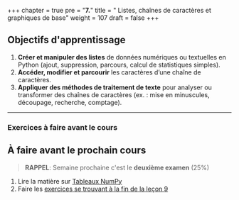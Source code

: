 +++
chapter = true
pre = "<b>7.</b>"
title = " Listes, chaînes de caractères et graphiques de base"
weight = 107
draft = false
+++


## Objectifs d'apprentissage

1. **Créer et manipuler des listes** de données numériques ou textuelles en Python (ajout, suppression, parcours, calcul de statistiques simples).
2. **Accéder, modifier et parcourir** les caractères d’une chaîne de caractères.
3. **Appliquer des méthodes de traitement de texte** pour analyser ou transformer des chaînes de caractères (ex. : mise en minuscules, découpage, recherche, comptage).

---

<!--
## Les **listes** de données

Une **liste** est un contenant qui peut regrouper plusieurs valeurs (appelées *éléments*), dans un ordre donné.

### Création de liste

```python
nombres = [4, 7, 9, 12]
notes = [82.5, 76.0, 91.2]
mots = ["chlorophylle", "atome", "protéine"]
```

### Accès à un élément

On accède à un élément avec un **indice** (le premier élément a l’indice 0).

```python
print(nombres[0])  # Affiche 4
print(mots[2])     # Affiche "protéine"
```

### Modifier un élément

```python
nombres[1] = 10  # La liste devient [4, 10, 9, 12]
```

### Ajouter et retirer un élément

```python
nombres.append(15)      # Ajoute 15 à la fin
nombres.remove(10)      # Enlève le 10
```

### Taille de la liste

```python
print(len(notes))  # Affiche 3
```


## Parcourir une liste avec `for`

```python
for note in notes:
    print(note)
```

## Quelques traitements courants sur les listes

| Objectif                        | Code Python                   |
| ------------------------------- | ----------------------------- |
| Calculer une somme              | `s = sum(notes)`              |
| Moyenne                         | `m = sum(notes) / len(notes)` |
| Trouver le max ou le min        | `max(notes)` ou `min(notes)`  |
| Tester la présence d’un élément | `"atome" in mots`             |
| Trier une liste                 | `mots.sort()`                 |


## Calculs dans une liste avec une boucle `for`

### Calculer une somme

On additionne les valeurs une par une dans une boucle.

```python
valeurs = [10, 20, 30, 40]
somme = 0

for v in valeurs:
    somme += v


---


### Exercice 4 – Arrêter une boucle avec `break`

Un étudiant répond à un test. Tu veux simuler les questions jusqu’à la question 10, **mais arrêter dès qu’il donne une mauvaise réponse**.

1. Simule des réponses avec une variable (par exemple, une bonne réponse = "A").
2. Utilise une boucle `for` pour passer les questions.
3. Si la réponse est incorrecte, affiche "Test terminé" et utilise `break`.

print("Somme:", somme)  # Résultat: 100
```

### Calculer une moyenne

Une **moyenne**, c’est la somme divisée par le nombre d’éléments.

```python
moyenne = somme / len(valeurs)
print("Moyenne:", moyenne)  # Résultat: 25.0
```

> Assurez-vous que la liste n’est pas vide avant de faire la division (`len(valeurs) ≠ 0`).


### Trouver le minimum et le maximum

On initialise avec le **premier élément** de la liste, puis on compare.

```python
valeurs = [10, 20, 30, 40]

minimum = valeurs[0]
maximum = valeurs[0]

for v in valeurs:
    if v < minimum:
        minimum = v
    if v > maximum:
        maximum = v

print("Min:", minimum)  # Résultat: 10
print("Max:", maximum)  # Résultat: 40
```

## Chaînes de caractères (str)

Une chaîne de caractères est un **texte** (entre guillemets), que l'on peut manipuler comme une suite de lettres ou une **liste** de lettre.

### Déclaration

```python
message = "Bonjour les biologistes!"
```

### Accès par index

```python
print(message[0])     # 'B'
print(message[-1])    # '!' (le dernier caractère)
```

### Parcourir une chaîne

```python
for lettre in message:
    print(lettre)
```

### Longueur d’une chaîne

```python
len(message)  # Nombre de caractères
```


## Traitements utiles sur les chaînes

| Objectif                                     | Code Python                           |
| -------------------------------------------- | ------------------------------------- |
| Passer en minuscules                         | `message.lower()`                     |
| Passer en majuscules                         | `message.upper()`                     |
| Enlever les espaces autour                   | `texte.strip()`                       |
| Séparer une chaîne en morceaux               | `message.split(" ")`                  |
| Remplacer un mot                             | `message.replace("Bonjour", "Salut")` |
| Trouver la position d’un mot/lettre          | `message.find("bio")`                 |
| Compter le nombre de fois qu’un mot apparaît | `message.count("e")`                  |


## Exemples simples d’utilisation

**À FAIRE: Énoncés es 2 exercices, solutions**

### Exemple 1 : Moyenne des notes

```python
notes = [89, 73, 94, 85]
moyenne = sum(notes) / len(notes)
print("Moyenne:", moyenne)
```

### Exemple 2 : Nombre de G et C dans une séquence d’ADN

```python
sequence = "ATGCGGTAAC"
gc = sequence.count("G") + sequence.count("C")
pourcentage_gc = gc / len(sequence) * 100
print("Pourcentage GC:", pourcentage_gc)
```

de la leçon

Apprendre à tracer des graphiques simples en 2D à partir de données scientifiques à l’aide de la bibliothèque `matplotlib`.



## Contexte

Les scientifiques visualisent souvent des données sous forme de graphiques pour interpréter plus facilement des tendances, des anomalies ou des corrélations. Python permet de produire des graphiques de haute qualité grâce à la bibliothèque `matplotlib`.

Dans cette leçon, on apprend à créer des graphiques de base : courbe, points, étiquettes et titres. On travaille dans **Jupyter Notebook** à l’intérieur de l’environnement **Anaconda**.


## Notions abordées

1. **Importation de la bibliothèque**

   ```python
   import matplotlib.pyplot as plt
   ```

2. **Tracé simple d’une courbe**

   ```python
   x = [0, 1, 2, 3, 4]
   y = [0, 1, 4, 9, 16]
   plt.plot(x, y)
   plt.show()
   ```

3. **Ajout de titres et étiquettes**

   ```python
   plt.title("Croissance quadratique")
   plt.xlabel("Temps (s)")
   plt.ylabel("Distance (m)")
   ```

4. **Personnalisation de la courbe**

   * Style de ligne, couleur, marqueur

   ```python
   plt.plot(x, y, color='green', linestyle='--', marker='o')
   ```

5. **Tracer plusieurs courbes sur un même graphique**

   ```python
   plt.plot(x, y, label="objet A")
   plt.plot(x, [i**1.5 for i in x], label="objet B")
   plt.legend()
   ```

6. **Enregistrement du graphique**

   ```python
   plt.savefig("mon_graphique.png")
   ```


## Exercice pratique

**Titre :** Température d’un liquide en fonction du temps
**But :** À partir des données fournies, tracer la courbe de température d’un liquide chauffé pendant 10 minutes.

**Données :**

```python
temps = [0, 2, 4, 6, 8, 10]
temperature = [20, 35,  fifty, 65, 72, 74]  # Erreur volontaire à corriger
```

## Résultat attendu

Un graphique clair et lisible du type :

* Titre : Température du liquide en fonction du temps
* Axe X : Temps (min)
* Axe Y : Température (°C)
* Ligne rouge en pointillés avec des cercles
* Fichier PNG enregistré dans le dossier de travail
---


{{% notice style="cyan" title="À retenir" %}}
* Une **liste** permet de stocker plusieurs valeurs.
* On peut **ajouter, enlever, parcourir et modifier** les éléments d’une liste.
* Une **chaîne de caractères** est une séquence de lettres manipulable comme une liste.
* Il existe de nombreuses **fonctions utiles** pour manipuler du texte (majuscules, recherche, découpage…).
{{% /notice %}}

---

Voici une **leçon essentielle sur `matplotlib` appliquée à l’analyse de solubilité**, destinée à des étudiants de 1re session en sciences de la nature. Elle couvre **juste ce qu’il faut** pour produire des graphiques propres et utiles dans un rapport scientifique (ex. variation de la solubilité d’un sel selon la température). Tous les messages d’affichage utilisent des **f-strings avec `print`**.

---

# 🧪 Leçon : Visualiser la solubilité avec `matplotlib`

## 🎯 Objectif

Savoir tracer rapidement des graphiques pour :

* Visualiser la **solubilité en fonction de la température**.
* Comparer plusieurs composés sur le même graphique.
* Ajouter un titre, des étiquettes d’axes, une légende.
* (Facultatif) Ajouter des barres d’erreur et sauvegarder une figure.

---

## 1. Importer `matplotlib`

```python
import matplotlib.pyplot as plt
```

---

## 2. Données d’exemple : température vs solubilité

```python
temperature = [0, 10, 20, 30, 40, 50]
solubilite = [14, 18, 23, 28, 35, 42]
print(f"Données chargées : {len(temperature)} points de température et {len(solubilite)} points de solubilité.")
```

---

## 3. Nuage de points (scatter)

```python
plt.scatter(temperature, solubilite)
plt.title("Solubilité du sel X en fonction de la température")
plt.xlabel("Température (°C)")
plt.ylabel("Solubilité (g/100g d'eau)")
plt.grid(True)
plt.show()

print(f"Nuage de points affiché pour {len(temperature)} mesures.")
```

---

## 4. Relier les points (courbe simple)

Utile si les mesures suivent un ordre naturel (ici, température croissante).

```python
plt.plot(temperature, solubilite, marker="o")
plt.title("Solubilité du sel X (courbe)")
plt.xlabel("Température (°C)")
plt.ylabel("Solubilité (g/100g d'eau)")
plt.grid(True)
plt.show()

print(f"Courbe affichée avec {len(temperature)} points reliés.")
```

---

## 5. Comparer deux composés sur un même graphique

```python
temp = [0, 20, 40, 60]
sel_A = [15, 21, 30, 38]
sel_B = [30, 32, 33, 33.5]

plt.plot(temp, sel_A, marker="o", label="Sel A")
plt.plot(temp, sel_B, marker="s", label="Sel B")
plt.title("Comparaison de solubilité : Sel A vs Sel B")
plt.xlabel("Température (°C)")
plt.ylabel("Solubilité (g/100g d'eau)")
plt.legend()
plt.grid(True)
plt.show()

print(f"Graphique comparatif affiché pour {len(temp)} températures et 2 composés.")
```

---

## 6. Ajouter des barres d’erreur (incertitude expérimentale)

Supposons une incertitude ±2 g/100g.

```python
temperature = [0, 10, 20, 30, 40, 50]
solubilite = [14, 18, 23, 28, 35, 42]
incertitude = [2, 2, 2, 2, 2, 2]

plt.errorbar(temperature, solubilite, yerr=incertitude, fmt="o-", capsize=5)
plt.title("Solubilité avec incertitude expérimentale (±2 g)")
plt.xlabel("Température (°C)")
plt.ylabel("Solubilité (g/100g d'eau)")
plt.grid(True)
plt.show()

print(f"Graphique avec barres d'erreur ±{incertitude[0]} g affiché.")
```

---

## 7. Ajouter une droite de tendance (par régression linéaire)

On suppose que vous avez calculé la pente et l’intercept (ex. via `scipy.stats.linregress`).

```python
import numpy as np
from scipy import stats

temperature = np.array([0, 10, 20, 30, 40, 50])
solubilite = np.array([14, 18, 23, 28, 35, 42])

reg = stats.linregress(temperature, solubilite)
print(f"Pente : {reg.slope:.2f} g/°C")
print(f"Intercept : {reg.intercept:.2f} g à 0°C")

solubilite_pred = reg.slope * temperature + reg.intercept

plt.scatter(temperature, solubilite, label="Mesures")
plt.plot(temperature, solubilite_pred, label="Tendance linéaire")
plt.title("Solubilité vs Température avec droite de tendance")
plt.xlabel("Température (°C)")
plt.ylabel("Solubilité (g/100g d'eau)")
plt.legend()
plt.grid(True)
plt.show()

print(f"Droite de tendance tracée avec R²={reg.rvalue**2:.3f}.")
```

---

## 8. Sauvegarder une figure

Toujours appeler `plt.savefig()` **avant** `plt.show()` si vous voulez enregistrer le fichier sans le vider dans certains environnements.

```python
plt.scatter(temperature, solubilite)
plt.title("Solubilité du sel X")
plt.xlabel("Température (°C)")
plt.ylabel("Solubilité (g/100g d'eau)")
plt.grid(True)
plt.savefig("solubilite_selX.png")
plt.show()

print(f"Figure sauvegardée sous solubilite_selX.png")
```

---

## ✍️ Exercices pratiques

### 🔹 Exercice 1 – Solubilité simple

Données :

```python
temp = [0, 10, 20, 30, 40, 50]
sol = [10, 14, 18, 25, 32, 40]
```

Tâches :

1. Trace un nuage de points.
2. Ajoute un titre et des étiquettes d’axes.
3. Affiche un `print` confirmant le nombre de points.

---

### 🔹 Exercice 2 – Courbe + barres d’erreur

Données : mêmes que ci-dessus, incertitude ±1.5 g.
Tâches :

1. Trace une courbe reliée (points + ligne).
2. Ajoute des barres d’erreur.
3. Affiche un message avec l’incertitude utilisée.

---

### 🔹 Exercice 3 – Deux sels

Données :

```python
temp = [0, 20, 40, 60]
sel_A = [15, 21, 30, 38]
sel_B = [30, 32, 33, 33.5]
```

Tâches :

1. Trace les deux séries sur le même graphique (marqueurs différents).
2. Ajoute une légende.
3. Imprime un message indiquant lequel semble le plus sensible à la température (inspection visuelle).

---

### 🔹 Exercice 4 – Régression + prévision

Données :

```python
temperature = [0, 10, 20, 30, 40, 50]
solubilite = [14, 18, 23, 28, 35, 42]
```

Tâches :

1. Calcule la régression linéaire (`linregress`).
2. Trace les points + la droite.
3. Calcule la solubilité prévue à 60 °C.
4. `print` la valeur prévue avec deux décimales.

---

### 🔹 Exercice 5 – Figure pour rapport

Crée un graphique propre (titre, axes, grille, légende) et sauvegarde-le sous `"rapport_solubilite.png"`.
Affiche ensuite un message confirmant la sauvegarde.

---

-->
### Exercices à faire avant le cours

## À faire avant le prochain cours

> **RAPPEL**: Semaine prochaine c'est le **deuxième examen** (25%)

1. Lire la matière sur [Tableaux NumPy](../semaine9/)
2. Faire les [exercices se trouvant à la fin de la leçon 9](../semaine9/#exercices-à-faire-avant-le-cours)



